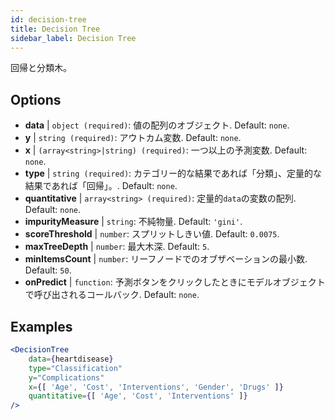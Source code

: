 ```yaml
---
id: decision-tree
title: Decision Tree
sidebar_label: Decision Tree
---
```


回帰と分類木。

## Options

* __data__ | `object (required)`: 値の配列のオブジェクト. Default: `none`.
* __y__ | `string (required)`: アウトカム変数. Default: `none`.
* __x__ | `(array<string>|string) (required)`: 一つ以上の予測変数. Default: `none`.
* __type__ | `string (required)`: カテゴリー的な結果であれば「分類」、定量的な結果であれば「回帰」。. Default: `none`.
* __quantitative__ | `array<string> (required)`: 定量的`data`の変数の配列. Default: `none`.
* __impurityMeasure__ | `string`: 不純物量. Default: `'gini'`.
* __scoreThreshold__ | `number`: スプリットしきい値. Default: `0.0075`.
* __maxTreeDepth__ | `number`: 最大木深. Default: `5`.
* __minItemsCount__ | `number`: リーフノードでのオブザベーションの最小数. Default: `50`.
* __onPredict__ | `function`: 予測ボタンをクリックしたときにモデルオブジェクトで呼び出されるコールバック. Default: `none`.


## Examples

```jsx live
<DecisionTree 
    data={heartdisease} 
    type="Classification"
    y="Complications"
    x={[ 'Age', 'Cost', 'Interventions', 'Gender', 'Drugs' ]}
    quantitative={[ 'Age', 'Cost', 'Interventions' ]}
/>
```

